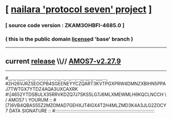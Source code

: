 
# [ [nailara 'protocol seven' project](http://nailara.network/) ]

### [ source code version : ZKAM3OHBFI-4685.0 ]

### ( this is the public domain [license](../license)d 'base' branch )
---
## current [release](https://github.com/nailara-technologies/protocol-7/releases) \\\\// [AMOS7-v2.27.9](https://github.com/nailara-technologies/protocol-7/releases/tag/AMOS7-v2.27.9)
---

#,,,.,,.,,,,,,..,,..,,...,.,.,.,.,...,.,,,..,,..,,...,...,,,.,,,.,,..,,,,,...,
#2H26VJRZSEOCPB4SGEENEYYCZQART3KVTPGXPRW4DMNZXBIHN5PPAJ7TWTGX7YTDZ4AQA3UXCAXRK
#\\\|4652YTDSBULX35RRVKDZQ7J7SKS5LG7J6MLXMEWMLH6KQCLNCCH \ / AMOS7 \ YOURUM ::
#\[7]6VB4QBAS55Z2MZOMAD7GEHXJT4IGX4T2H4MLZMD3K4A3JLG2ZOCY 7  DATA SIGNATURE ::
#:::::::::::::::::::::::::::::::::::::::::::::::::::::::::::::::::::::::::::::
